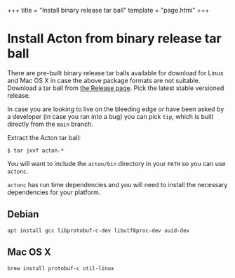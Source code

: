 +++
title = "Install binary release tar ball"
template = "page.html"
+++
# Install Acton from binary release tar ball

There are pre-built binary release tar balls available for download for Linux
and Mac OS X in case the above package formats are not suitable. Download a
tar ball from [the Release page](https://github.com/actonlang/acton/releases).
Pick the latest stable versioned release.

In case you are looking to live on the bleeding edge or have been asked by a
developer (in case you ran into a bug) you can pick `tip`, which is built
directly from the `main` branch.

Extract the Acton tar ball:
```
$ tar jxvf acton-*
```

You will want to include the `acton/bin` directory in your `PATH` so you can use
`actonc`.

`actonc` has run time dependencies and you will need to install the necessary
dependencies for your platform.

## Debian
```
apt install gcc libprotobuf-c-dev libutf8proc-dev uuid-dev
```

## Mac OS X
```
brew install protobuf-c util-linux
```

